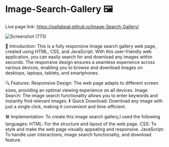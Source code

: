 # Image-Search-Gallery 🖼️
Live page link: https://pallabpal.github.io/Image-Search-Gallery/

![Screenshot (773)](https://github.com/Pallabpal/Image-Search-Gallery/assets/122145541/e37afa11-fc75-422a-aeb8-31e9d3cf5381)

📸 Introduction:
This is a fully responsive Image search gallery web page, created using HTML, CSS, and JavaScript.
With this user-friendly web application, you can easily search for and download any images within seconds.
The responsive design ensures a seamless experience across various devices, enabling you to browse and download images on desktops, 
laptops, tablets, and smartphones.

🔍 Features:
Responsive Design: The web page adapts to different screen sizes, providing an optimal viewing experience on all devices.
Image Search: The image search functionality allows you to enter keywords and instantly find relevant images.
⏬ Quick Download: Download any image with just a single click, making it convenient and time-efficient.

🛠️ Implementation:
To create this image search gallery,I used the following languages:
HTML: For the structure and layout of the web page.
CSS: To style and make the web page visually appealing and responsive.
JavaScript: To handle user interactions, image search functionality, and download feature.
